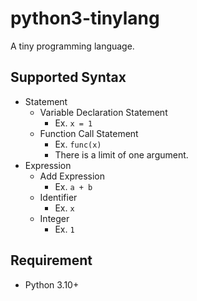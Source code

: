 # python3-tinylang

A tiny programming language.

## Supported Syntax

- Statement
  - Variable Declaration Statement
    - Ex. `x = 1`
  - Function Call Statement
    - Ex. `func(x)`
    - There is a limit of one argument.
- Expression
  - Add Expression
    - Ex. `a + b`
  - Identifier
    - Ex. `x`
  - Integer
    - Ex. `1`

## Requirement

- Python 3.10+

